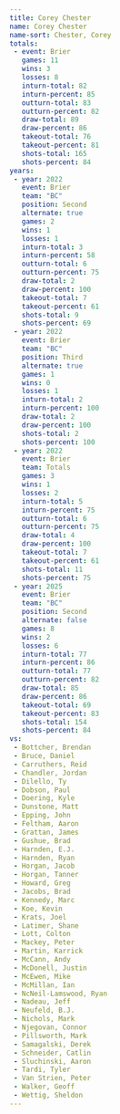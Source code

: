 ```yaml
---
title: Corey Chester
name: Corey Chester
name-sort: Chester, Corey
totals:
 - event: Brier
   games: 11
   wins: 3
   losses: 8
   inturn-total: 82
   inturn-percent: 85
   outturn-total: 83
   outturn-percent: 82
   draw-total: 89
   draw-percent: 86
   takeout-total: 76
   takeout-percent: 81
   shots-total: 165
   shots-percent: 84
years:
 - year: 2022
   event: Brier
   team: "BC"
   position: Second
   alternate: true
   games: 2
   wins: 1
   losses: 1
   inturn-total: 3
   inturn-percent: 58
   outturn-total: 6
   outturn-percent: 75
   draw-total: 2
   draw-percent: 100
   takeout-total: 7
   takeout-percent: 61
   shots-total: 9
   shots-percent: 69
 - year: 2022
   event: Brier
   team: "BC"
   position: Third
   alternate: true
   games: 1
   wins: 0
   losses: 1
   inturn-total: 2
   inturn-percent: 100
   draw-total: 2
   draw-percent: 100
   shots-total: 2
   shots-percent: 100
 - year: 2022
   event: Brier
   team: Totals
   games: 3
   wins: 1
   losses: 2
   inturn-total: 5
   inturn-percent: 75
   outturn-total: 6
   outturn-percent: 75
   draw-total: 4
   draw-percent: 100
   takeout-total: 7
   takeout-percent: 61
   shots-total: 11
   shots-percent: 75
 - year: 2025
   event: Brier
   team: "BC"
   position: Second
   alternate: false
   games: 8
   wins: 2
   losses: 6
   inturn-total: 77
   inturn-percent: 86
   outturn-total: 77
   outturn-percent: 82
   draw-total: 85
   draw-percent: 86
   takeout-total: 69
   takeout-percent: 83
   shots-total: 154
   shots-percent: 84
vs:
 - Bottcher, Brendan
 - Bruce, Daniel
 - Carruthers, Reid
 - Chandler, Jordan
 - Dilello, Ty
 - Dobson, Paul
 - Doering, Kyle
 - Dunstone, Matt
 - Epping, John
 - Feltham, Aaron
 - Grattan, James
 - Gushue, Brad
 - Harnden, E.J.
 - Harnden, Ryan
 - Horgan, Jacob
 - Horgan, Tanner
 - Howard, Greg
 - Jacobs, Brad
 - Kennedy, Marc
 - Koe, Kevin
 - Krats, Joel
 - Latimer, Shane
 - Lott, Colton
 - Mackey, Peter
 - Martin, Karrick
 - McCann, Andy
 - McDonell, Justin
 - McEwen, Mike
 - McMillan, Ian
 - NcNeil-Lamswood, Ryan
 - Nadeau, Jeff
 - Neufeld, B.J.
 - Nichols, Mark
 - Njegovan, Connor
 - Pillsworth, Mark
 - Samagalski, Derek
 - Schneider, Catlin
 - Sluchinski, Aaron
 - Tardi, Tyler
 - Van Strien, Peter
 - Walker, Geoff
 - Wettig, Sheldon
---
```

